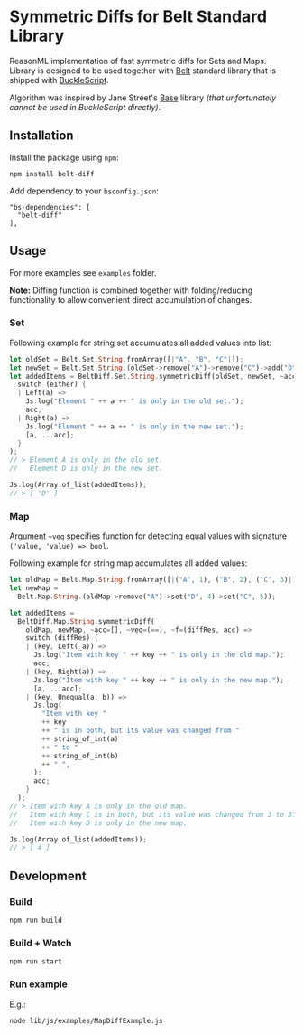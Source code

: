 # Symmetric Diffs for Belt Standard Library

ReasonML implementation of fast symmetric diffs for Sets and Maps. Library is designed to be used together with [Belt](https://bucklescript.github.io/bucklescript/api/Belt.html) standard library that is shipped with [BuckleScript](https://bucklescript.github.io/).

Algorithm was inspired by Jane Street's [Base](https://github.com/janestreet/base) library _(that unfortunately cannot be used in BuckleScript directly)_.

## Installation

Install the package using `npm`:

```
npm install belt-diff
```

Add dependency to your `bsconfig.json`:

```
"bs-dependencies": [
  "belt-diff"
],
```

## Usage

For more examples see `examples` folder.

**Note:** Diffing function is combined together with folding/reducing functionality to allow convenient direct accumulation of changes.

### Set

Following example for string set accumulates all added values into list:

```rust
let oldSet = Belt.Set.String.fromArray([|"A", "B", "C"|]);
let newSet = Belt.Set.String.(oldSet->remove("A")->remove("C")->add("D")->add("C"));
let addedItems = BeltDiff.Set.String.symmetricDiff(oldSet, newSet, ~acc=[], ~f=(either, acc) =>
  switch (either) {
  | Left(a) =>
    Js.log("Element " ++ a ++ " is only in the old set.");
    acc;
  | Right(a) =>
    Js.log("Element " ++ a ++ " is only in the new set.");
    [a, ...acc];
  }
);
// > Element A is only in the old set.
//   Element D is only in the new set.

Js.log(Array.of_list(addedItems));
// > [ 'D' ]
```

### Map

Argument `~veq` specifies function for detecting equal values with signature `('value, 'value) => bool`.

Following example for string map accumulates all added values:

```rust
let oldMap = Belt.Map.String.fromArray([|("A", 1), ("B", 2), ("C", 3)|]);
let newMap =
  Belt.Map.String.(oldMap->remove("A")->set("D", 4)->set("C", 5));

let addedItems =
  BeltDiff.Map.String.symmetricDiff(
    oldMap, newMap, ~acc=[], ~veq=(==), ~f=(diffRes, acc) =>
    switch (diffRes) {
    | (key, Left(_a)) =>
      Js.log("Item with key " ++ key ++ " is only in the old map.");
      acc;
    | (key, Right(a)) =>
      Js.log("Item with key " ++ key ++ " is only in the new map.");
      [a, ...acc];
    | (key, Unequal(a, b)) =>
      Js.log(
        "Item with key "
        ++ key
        ++ " is in both, but its value was changed from "
        ++ string_of_int(a)
        ++ " to "
        ++ string_of_int(b)
        ++ ".",
      );
      acc;
    }
  );
// > Item with key A is only in the old map.
//   Item with key C is in both, but its value was changed from 3 to 5.
//   Item with key D is only in the new map.

Js.log(Array.of_list(addedItems));
// > [ 4 ]
```

## Development

### Build

```
npm run build
```

### Build + Watch

```
npm run start
```

### Run example

E.g.:

```
node lib/js/examples/MapDiffExample.js
```
